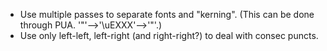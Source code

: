 * Use multiple passes to separate fonts and "kerning". (This can be done through PUA.  '"'-->'\uEXXX'-->'<span>"</span>'.)
* Use only left-left, left-right (and right-right?) to deal with consec puncts.
